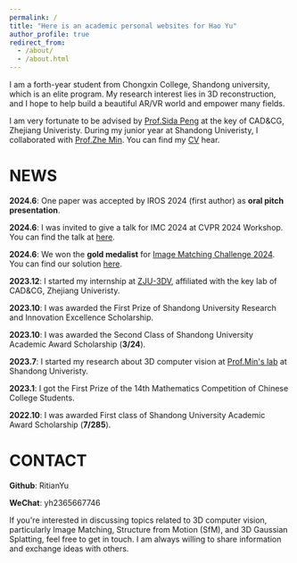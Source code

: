 ```yaml
---
permalink: /
title: "Here is an academic personal websites for Hao Yu"
author_profile: true
redirect_from: 
  - /about/
  - /about.html
---
```


I am a forth-year student from Chongxin College, Shandong university, which is an elite program. My research interest lies in 3D reconstruction, and I hope to help build a beautiful AR/VR world and empower many fields.

I am very fortunate to be advised by [Prof.Sida Peng](https://pengsida.net/) at the key of CAD&CG, Zhejiang Univeristy. During my junior year at Shandong Univeristy, I collaborated with [Prof.Zhe Min](https://faculty.sdu.edu.cn/minzhe/zh_CN/index.htm). You can find my [CV](https://github.com/RitianYu/RitianYu.github.io/blob/master/files/个人简历.pdf) hear.

NEWS
======
**2024.6**: One paper was accepted by IROS 2024 (first author) as **oral pitch presentation**.

**2024.6**: I was invited to give a talk for IMC 2024 at CVPR 2024 Workshop. You can find the talk at [here](https://www.youtube.com/watch?v=KG-_i12fU_A&t=14701s).

**2024.6**: We won the **gold medalist** for [Image Matching Challenge 2024](https://www.kaggle.com/competitions/image-matching-challenge-2024). You can find our solution [here](https://www.kaggle.com/competitions/image-matching-challenge-2024/discussion/511291).

**2023.12**: I started my internship at [ZJU-3DV](https://xzhou.me/), affiliated with the key lab of CAD&CG, Zhejiang Univeristy.

**2023.10**: I was awarded the First Prize of Shandong University Research and Innovation Excellence Scholarship.

**2023.10**: I was awarded the Second Class of Shandong University Academic Award Scholarship (**3/24**).

**2023.7**: I started my research about 3D computer vision at [Prof.Min's lab](https://faculty.sdu.edu.cn/minzhe/zh_CN/index.htm) at Shandong Univeristy.

**2023.1**: I got the First Prize of the 14th Mathematics Competition of Chinese College Students.

**2022.10**: I was awarded First class of Shandong University Academic Award Scholarship (**7/285**).

CONTACT
======
**Github**: RitianYu

**WeChat**: yh2365667746

If you're interested in discussing topics related to 3D computer vision, particularly Image Matching, Structure from Motion (SfM), and 3D Gaussian Splatting, feel free to get in touch. I am always willing to share information and exchange ideas with others.

